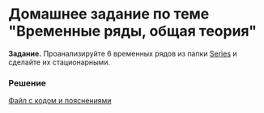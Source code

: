 # Домашнее задание по теме "Временные ряды, общая теория"

__Задание.__ Проанализируйте 6 временных рядов из папки [Series](/Projects/05_Time_series/Series) и сделайте их стационарными.

### Решение
[Файл с кодом и пояснениями](/Projects/05_Time_series/01_Introduction_to_time_series/Solution.ipynb)
